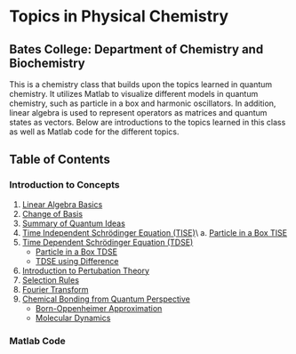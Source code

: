 # Topics in Physical Chemistry

## Bates College: Department of Chemistry and Biochemistry
This is a chemistry class that builds upon the topics learned in quantum chemistry. It utilizes Matlab to visualize different models in quantum chemistry, such as particle in a box and harmonic oscillators. In addition, linear algebra is used to represent operators as matrices and quantum states as vectors. Below are introductions to the topics learned in this class as well as Matlab code for the different topics. 

## Table of Contents

### Introduction to Concepts

1. [Linear Algebra Basics](Linear_Algebra.md)
2. [Change of Basis](Change_Basis.md)
3. [Summary of Quantum Ideas](Quantum_ideas.md)
4. [Time Independent Schrödinger Equation (TISE)](TISE.md)\ 
      a. [Particle in a Box TISE](PIB.md)    
5. [Time Dependent Schrödinger Equation (TDSE)](TDSE.md)
      - [Particle in a Box TDSE](PIB_TDSE.md)
      - [TDSE using Difference](Class_Mar1.md) 
6. [Introduction to Pertubation Theory](Perturb.md)
7. [Selection Rules](Selection_rules.md)
8. [Fourier Transform](fourier_transform.md)
9. [Chemical Bonding from Quantum Perspective](chemical_bonding.md) 
      - [Born-Oppenheimer Approximation](BO.md) 
      - [Molecular Dynamics](molecular_dynamics.md)

### Matlab Code
